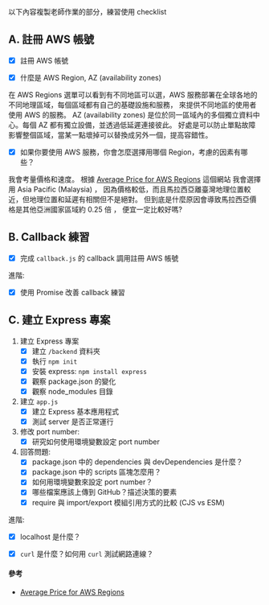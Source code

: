 以下內容複製老師作業的部分，練習使用 checklist

## A. 註冊 AWS 帳號

- [x] 註冊 AWS 帳號

- [x] 什麼是 AWS Region, AZ (availability zones)

在 AWS Regions 選單可以看到有不同地區可以選，AWS 服務部署在全球各地的不同地理區域，每個區域都有自己的基礎設施和服務，
來提供不同地區的使用者使用 AWS 的服務。 AZ (availability zones) 是位於同一區域內的多個獨立資料中心。每個 AZ 都有獨立設備，並透過低延遲連接彼此。
好處是可以防止單點故障影響整個區域，當某一點壞掉可以替換成另外一個，提高容錯性。 

- [x] 如果你要使用 AWS 服務，你會怎麼選擇用哪個 Region，考慮的因素有哪些？

我會考量價格和速度。
根據 [Average Price for AWS Regions](https://cloudprice.net/aws/regions?sortField=__Geography&sortOrder=true) 這個網站 我會選擇用 Asia Pacific (Malaysia) ， 因為價格較低，而且馬拉西亞離臺灣地理位置較近，但地理位置和延遲有相關但不是絕對。
但到底是什麼原因會導致馬拉西亞價格是其他亞洲國家區域約 0.25 倍 ， 便宜一定比較好嗎?

## B. Callback 練習

- [x] 完成 `callback.js` 的 callback 調用註冊 AWS 帳號

進階:
- [x] 使用 Promise 改善 callback 練習

## C. 建立 Express 專案

1. 建立 Express 專案
    - [x] 建立 `/backend` 資料夾
    - [x] 執行 `npm init`
    - [x] 安裝 express: `npm install express`
    - [x] 觀察 package.json 的變化
    - [x] 觀察 node_modules 目錄

2. 建立 `app.js`
    - [x] 建立 Express 基本應用程式
    - [x] 測試 server 是否正常運行

3. 修改 port number:
    - [x] 研究如何使用環境變數設定 port number

4. 回答問題:
    - [x] package.json 中的 dependencies 與 devDependencies 是什麼？
    - [x] package.json 中的 scripts 區塊怎麼用？
    - [x] 如何用環境變數來設定 port number？
    - [x] 哪些檔案應該上傳到 GitHub？描述決策的要素
    - [x] require 與 import/export 模組引用方式的比較 (CJS vs ESM)

進階:
- [x] localhost 是什麼？
- [x] `curl` 是什麼？如何用 `curl` 測試網路連線？






#### 參考
- [Average Price for AWS Regions](https://cloudprice.net/aws/regions?sortField=__Geography&sortOrder=true)
